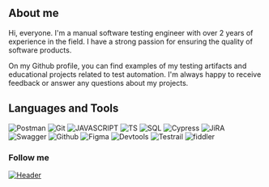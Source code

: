 ## About me
Hi, everyone. I'm a manual software testing engineer with over 2 years of experience in the field. I have a strong passion for ensuring the quality of software products. 

On my Github profile, you can find examples of my testing artifacts and educational projects related to test automation. I'm always happy to receive feedback or answer any questions about my projects.

## Languages and Tools
![Postman](https://img.shields.io/badge/-Postman-000?style=plastic&logo=postman&logoColor=)
![Git](https://img.shields.io/badge/-GIT-000?style=plastic&logo=git&logoColor=)
![JAVASCRIPT](https://img.shields.io/badge/-JavaScript-000?style=plastic&logo=JAVASCRIPT&logoColor=)
![TS](https://img.shields.io/badge/-TypeScript-000?style=plastic&logo=typescript&logoColor=)
![SQL](https://img.shields.io/badge/-SQL-000?style=plastic&logo=SQL&logoColor=)
![Cypress](https://img.shields.io/badge/-Cypress-000?style=plastic&logo=cypress)
![JiRA](https://img.shields.io/badge/Jira-090909?style=plastic&logo=jira&logoColor=136be1)
![Swagger](https://img.shields.io/badge/Swagger-090909?style=plastic&logo=swagger&logoColor=7ede2b)
![Github](https://img.shields.io/badge/Github-090909?style=plastic&logo=github&logoColor=8cc4d7)
![Figma](https://img.shields.io/badge/Figma-090909?style=plastic&logo=figma&logoColor=7d5fa6)
![Devtools](https://img.shields.io/badge/DevTools-090909?style=plastic&logo=googlechrome&logoColor=2674f2)
![Testrail](https://img.shields.io/badge/TestRail-090909?style=plastic&logo=&logoColor=71b556)
![fiddler](https://img.shields.io/badge/Fiddler-090909?style=plastic&logo=fiddler&logoColor=8cc4d7)

### Follow me 
[![Header](https://img.shields.io/badge/Linkedin-090909?style=for-the-badge&logo=linkedin&logoColor=0073b1)](https://www.linkedin.com/in/anastasiia-belova-a7b15118b/)